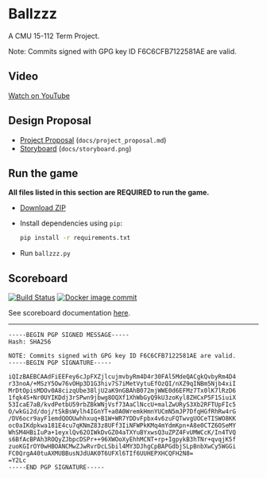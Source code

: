 # Ballzzz

A CMU 15-112 Term Project.

Note: Commits signed with GPG key ID F6C6CFB7122581AE are valid.

## Video

[Watch on YouTube](https://www.youtube.com/watch?v=Y8HDjImdkik)

## Design Proposal

- [Project Proposal](docs/project_proposal.md) (`docs/project_proposal.md`)
- [Storyboard](docs/storyboard.png) (`docs/storyboard.png`)

## Run the game

**All files listed in this section are REQUIRED to run the game.**

- [Download ZIP](https://github.com/chrisx8/Ballzzz/archive/master.zip)
- Install dependencies using `pip`:

  ```bash
  pip install -r requirements.txt
  ```

- Run `ballzzz.py`

## Scoreboard

[![Build Status](https://github.com/chrisx8/Ballzzz/workflows/scoreboard-build/badge.svg)](https://github.com/chrisx8/Ballzzz/actions?query=workflow%3Ascoreboard-build)
[![Docker image commit](https://images.microbadger.com/badges/commit/chrisx8/ballzzz-scoreboard.svg)](https://microbadger.com/images/chrisx8/ballzzz-scoreboard)

See scoreboard documentation [here](scoreboard/README.md).

---

```
-----BEGIN PGP SIGNED MESSAGE-----
Hash: SHA256

NOTE: Commits signed with GPG key ID F6C6CFB7122581AE are valid.
-----BEGIN PGP SIGNATURE-----

iQIzBAEBCAAdFiEEFey6cJpFXZjlcujmvbyRm4D4r30FAl5MdeQACgkQvbyRm4D4
r33noA/+MSzY5Ow76vOHp3D1G3hiv7S7iMetVytuEfOzQI/nXZ9qINBm5Njb4xiI
MrDtOpisMDOv0A8cizqUbe38ljU2aK9nGBAhB072mjWWE0d6EFMz7Tx0lK7lRzD6
1fqk4S+Nr0UYIKDdj3rSPwn9jbwg8OQXf1XhWbGyQ9kU3zoKyl8ZHCxP5F1SiuiX
53IcaE7aB/kvdPetbU59rbZBkWNjVsf73AaClNccU+malZwURyS3Xb2RFTUpFIc5
O/wkGi2d/doj/tSkBsWylh4IGnYT+a0A0WremkHmnYUCmN5mJP7DfqHGfRhRw4rG
/DV6ocr9ayF1emdQOOUwhhxuq+B1W+WR7YDDvFpbx4v6zuFQTwvgUOCeTISWO8KK
oc0aIKdpkwa181E4cu7qKNmZ83z8UFf3IiNFWPkKMq4mYdmKpn+A8e0CTZ6OSeMY
WhSM4HBiIuPa+1eyxlQv62OIWkDvGZ04aTXYuBYxwsQ3uZPZ4FvUMWCcK/In4TVQ
s6BfAcBPAh3ROQyZJbpcDSPr++96XWOoXyEhhMCNT+rp+IgpykB3hTNr+qvqjK5f
zuoKGIrOY0wHBOANCMwZJwRvrDcLSbil4MY3DJhgCpBAPGdbjSLpBnbXwCy5WGGi
FC0QrgA40tuAXMUBBusNJdUAK0T6UFXl6TIf6UUHEPXHCQFH2N8=
=Y2Lc
-----END PGP SIGNATURE-----
```

